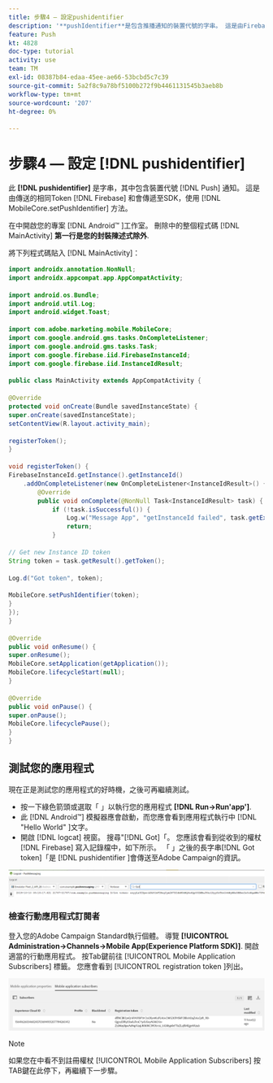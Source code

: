 ```yaml
---
title: 步驟4 — 設定pushidentifier
description: '**pushIdentifier**是包含推播通知的裝置代號的字串。 這是由Firebase傳送並使用MobileCore.setPushIdentifier方法傳遞至SDK的相同Token。'
feature: Push
kt: 4828
doc-type: tutorial
activity: use
team: TM
exl-id: 08387b84-edaa-45ee-ae66-53bcbd5c7c39
source-git-commit: 5a2f8c9a78bf5100b272f9b4461131545b3aeb8b
workflow-type: tm+mt
source-wordcount: '207'
ht-degree: 0%

---
```


# 步驟4 — 設定 [!DNL pushidentifier]

此 **[!DNL pushidentifier]** 是字串，其中包含裝置代號 [!DNL Push] 通知。 這是由傳送的相同Token [!DNL Firebase] 和會傳遞至SDK，使用 [!DNL MobileCore.setPushIdentifier] 方法。

在中開啟您的專案 [!DNL Android™ ]工作室。 刪除中的整個程式碼 [!DNL MainActivity] **第一行是您的封裝陳述式除外**.

將下列程式碼貼入 [!DNL MainActivity]：

<!--
Removed `{.line-numbers}` below
-->

```java
import androidx.annotation.NonNull;
import androidx.appcompat.app.AppCompatActivity;

import android.os.Bundle;
import android.util.Log;
import android.widget.Toast;

import com.adobe.marketing.mobile.MobileCore;
import com.google.android.gms.tasks.OnCompleteListener;
import com.google.android.gms.tasks.Task;
import com.google.firebase.iid.FirebaseInstanceId;
import com.google.firebase.iid.InstanceIdResult;

public class MainActivity extends AppCompatActivity {

@Override
protected void onCreate(Bundle savedInstanceState) {
super.onCreate(savedInstanceState);
setContentView(R.layout.activity_main);

registerToken();
}

void registerToken() {
FirebaseInstanceId.getInstance().getInstanceId()
    .addOnCompleteListener(new OnCompleteListener<InstanceIdResult>() {
        @Override
        public void onComplete(@NonNull Task<InstanceIdResult> task) {
            if (!task.isSuccessful()) {
                Log.w("Message App", "getInstanceId failed", task.getException());
                return;
            }

// Get new Instance ID token
String token = task.getResult().getToken();

Log.d("Got token", token);

MobileCore.setPushIdentifier(token);
}
});
}

@Override
public void onResume() {
super.onResume();
MobileCore.setApplication(getApplication());
MobileCore.lifecycleStart(null);
}

@Override
public void onPause() {
super.onPause();
MobileCore.lifecyclePause();
}
}
```

## 測試您的應用程式

現在正是測試您的應用程式的好時機，之後可再繼續測試。

* 按一下綠色箭頭或選取「 」以執行您的應用程式 **[!DNL Run->Run'app']**.
* 此 [!DNL Android™] 模擬器應會啟動，而您應會看到應用程式執行中 [!DNL "Hello World" ]文字。
* 開啟 [!DNL logcat] 視窗。 搜尋&quot;[!DNL Got]「。 您應該會看到從收到的權杖 [!DNL Firebase] 寫入記錄檔中，如下所示。 「 」之後的長字串[!DNL Got token]「是 [!DNL pushidentifier ]會傳送至Adobe Campaign的資訊。

![logcat-token](assets/logcat-got-token.PNG)

### 檢查行動應用程式訂閱者

登入您的Adobe Campaign Standard執行個體。
導覽 **[!UICONTROL Administration->Channels->Mobile App(Experience Platform SDK)]**. 開啟適當的行動應用程式。 按Tab鍵前往 [!UICONTROL Mobile Application Subscribers] 標籤。 您應會看到 [!UICONTROL registration token ]列出。

![行動應用程式訂閱者](assets/mobile-application-subscribers.PNG)

>[!NOTE]
>
>如果您在中看不到註冊權杖 [!UICONTROL Mobile Application Subscribers] 按TAB鍵在此停下，再繼續下一步驟。

